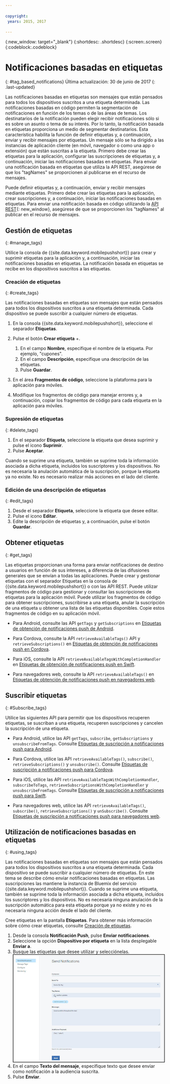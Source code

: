 ```yaml
---

copyright:
 years: 2015, 2017

---
```


{:new_window: target="_blank"}
{:shortdesc: .shortdesc}
{:screen:.screen}
{:codeblock:.codeblock}

# Notificaciones basadas en etiquetas
{: #tag_based_notifications}
Última actualización: 30 de junio de 2017
{: .last-updated}

Las notificaciones basadas en etiquetas son mensajes que están pensados para todos los dispositivos suscritos a una etiqueta determinada. Las notificaciones basadas en código permiten la segmentación de notificaciones en función de los temas o de las áreas de temas. Los destinatarios de la notificación pueden elegir recibir notificaciones sólo si es sobre un asunto o tema de su interés. Por lo tanto, la notificación basada en etiquetas proporciona un medio de segmentar destinatarios. Esta característica habilita la función de definir etiquetas y, a continuación, enviar y recibir mensajes por etiquetas. Un mensaje sólo se ha dirigido a las instancias de aplicación cliente (en móvil, navegador o como una app o extensión) que están suscritas a la etiqueta. Primero debe crear las etiquetas para la aplicación, configurar las suscripciones de etiquetas y, a continuación, iniciar las notificaciones basadas en etiquetas. Para enviar una notificación basada en etiquetas que utiliza la API REST, asegúrese de que los "tagNames" se proporcionen al publicarse en el recurso de mensajes.

Puede definir etiquetas y, a continuación, enviar y recibir mensajes mediante etiquetas. Primero debe crear las etiquetas para la aplicación, crear suscripciones y, a continuación, iniciar las notificaciones basadas en etiquetas. Para enviar una notificación basada en código utilizando la [API REST](https://mobile.{DomainName}/imfpush/){: new_window}, asegúrese de que se proporcionen los "tagNames" al publicar en el recurso de mensajes.


## Gestión de etiquetas
{: #manage_tags}

Utilice la consola de {{site.data.keyword.mobilepushshort}} para crear y suprimir etiquetas para la aplicación y, a continuación, iniciar las notificaciones basadas en etiquetas. La notificación basada en etiquetas se recibe en los dispositivos suscritos a las etiquetas.


### Creación de etiquetas
{: #create_tags}

Las notificaciones basadas en etiquetas son mensajes que están pensados para todos los dispositivos suscritos a una etiqueta determinada. Cada dispositivo se puede suscribir a cualquier número de etiquetas. 

1. En la consola {{site.data.keyword.mobilepushshort}}, seleccione el separador **Etiquetas**.
1. Pulse el botón **Crear etiqueta** +.   
   1. En el campo **Nombre**, especifique el nombre de la etiqueta. Por ejemplo, "cupones".
   1. En el campo **Descripción**, especifique una descripción de las etiquetas.
   1. Pulse **Guardar**.

1. En el área **Fragmentos de código**, seleccione la plataforma para la aplicación para móviles.
1. Modifique los fragmentos de código para manejar errores y, a continuación, copiar los fragmentos de código para cada etiqueta en la aplicación para móviles.

### Supresión de etiquetas
{: #delete_tags}

1. En el separador **Etiqueta**, seleccione la etiqueta que desea suprimir y pulse el icono **Suprimir**.
1. Pulse **Aceptar**.

Cuando se suprime una etiqueta, también se suprime toda la información asociada a dicha etiqueta, incluidos los suscriptores y los dispositivos. No es necesaria la anulación automática de la suscripción, porque la etiqueta ya no existe. No es necesario realizar más acciones en el lado del cliente.

### Edición de una descripción de etiquetas
{: #edit_tags}

1. Desde el separador **Etiqueta**, seleccione la etiqueta que desee editar.
1. Pulse el icono **Editar**.
1. Edite la descripción de etiquetas y, a continuación, pulse el botón **Guardar**.

## Obtener etiquetas
{: #get_tags}

Las etiquetas proporcionan una forma para enviar notificaciones de destino a usuarios en función de sus intereses, a diferencia de las difusiones generales que se envían a todas las aplicaciones. Puede crear y gestionar etiquetas con el separador Etiquetas en la consola de {{site.data.keyword.mobilepushshort}} o con las API REST. Puede utilizar fragmentos de código para gestionar y consultar las suscripciones de etiquetas para la aplicación móvil. Puede utilizar los fragmentos de código para obtener suscripciones, suscribirse a una etiqueta, anular la suscripción de una etiqueta u obtener una lista de las etiquetas disponibles. Copie estos fragmentos de código en su aplicación móvil.


- Para Android, consulte las API `getTags` y `getSubscriptions` en  [Etiquetas de obtención de notificaciones push de Android](https://github.com/ibm-bluemix-mobile-services/bms-clientsdk-cordova-plugin-push/tree/Doc#ios-app).

- Para Cordova, consulte la API `retrieveAvailableTags()` API y `retrieveSubscriptions()` en [Etiquetas de obtención de notificaciones push en Cordova](https://github.com/ibm-bluemix-mobile-services/bms-clientsdk-cordova-plugin-push/tree/Doc#push-notification-service-tags).

- Para iOS, consulte la API `retrieveAvailableTagsWithCompletionHandler` en [Etiquetas de obtención de notificaciones push en Swift](https://github.com/ibm-bluemix-mobile-services/bms-clientsdk-swift-push/tree/Doc#retrieve-tags).

- Para navegadores web, consulte la API `retrieveAvailableTags()` en [Etiquetas de obtención de notificaciones push en navegadores web](https://github.com/ibm-bluemix-mobile-services/bms-clientsdk-javascript-webpush/blob/Doc/README.md#push-notification-service-tags).


## Suscribir etiquetas
{: #Subscribe_tags}

Utilice las siguientes API para permitir que los dispositivos recuperen etiquetas, se suscriban a una etiqueta, recuperen suscripciones y cancelen la suscripción de una etiqueta.

- Para Android, utilice las API `getTags`, `subscribe`, `getSubscriptions` y `unsubscribeFromTags`. Consulte [Etiquetas de suscripción a notificaciones push para Android](https://github.com/ibm-bluemix-mobile-services/bms-clientsdk-android-push/tree/Doc#push-notification-service-tags).

- Para Cordova, utilice las API `retrieveAvailableTags()`, `subscribe()`, `retrieveSubscriptions()` y `unsubscribe()`. Consulte [Etiquetas de suscripción a notificaciones push para Cordova](https://github.com/ibm-bluemix-mobile-services/bms-clientsdk-cordova-plugin-push/tree/Doc#push-notification-service-tags).

- Para iOS, utilice las API `retrieveAvailableTagsWithCompletionHandler`, `subscribeToTags`, `retrieveSubscriptionsWithCompletionHandler` y `unsubscribeFromTags`. Consulte [Etiquetas de suscripción a notificaciones push para Swift](https://github.com/ibm-bluemix-mobile-services/bms-clientsdk-swift-push/tree/Doc#push-notification-service-tags).

- Para navegadores web, utilice las API `retrieveAvailableTags()`, `subscribe()`, `retrieveSubscriptions()` y `unSubscribe()`. Consulte [Etiquetas de suscripción a notificaciones push para navegadores web](https://github.com/ibm-bluemix-mobile-services/bms-clientsdk-javascript-webpush/blob/Doc/README.md#push-notification-service-tags).

## Utilización de notificaciones basadas en etiquetas
{: #using_tags}

Las notificaciones basadas en etiquetas son mensajes que están pensados para todos los dispositivos suscritos a una etiqueta determinada. Cada dispositivo se puede suscribir a cualquier número de etiquetas. En este tema se describe cómo enviar notificaciones basadas en etiquetas. Las suscripciones las mantiene la instancia de Bluemix del servicio {{site.data.keyword.mobilepushshort}}. Cuando se suprime una etiqueta, también se suprime toda la información asociada a dicha etiqueta, incluidos los suscriptores y los dispositivos. No es necesaria ninguna anulación de la suscripción automática para esta etiqueta porque ya no existe y no es necesaria ninguna acción desde el lado del cliente.

Cree etiquetas en la pantalla **Etiquetas**. Para obtener más información sobre cómo crear etiquetas, consulte [Creación de etiquetas](t_manage_tags.html).

1. Desde la consola **Notificación Push**, pulse **Enviar notificaciones**.
1. Seleccione la opción **Dispositivo por etiqueta** en la lista desplegable **Enviar a**.
1. Busque las etiquetas que desee utilizar y selecciónelas.
![Pantalla de notificaciones](images/tag_notification.jpg)
1. En el campo **Texto del mensaje**, especifique texto que desee enviar como notificación a la audiencia suscrita.
1. Pulse **Enviar**.
